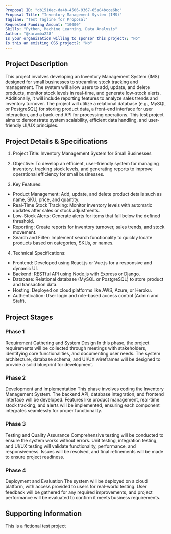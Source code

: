 ```yaml
---
Proposal ID: "db1510ec-da4b-4506-9367-65a84bcce6bc"
Proposal Title: "Inventory Management System (IMS)"
Tagline: "Test Tagline for Proposal"
Requested Funding Amount: "10000"
Skills: "Python, Machine Learning, Data Analysis"
Author: "@karamba228"
Is your organization willing to sponsor this project?: "No"
Is this an existing OSS project?: "No"
---
```


## Project Description
This project involves developing an Inventory Management System (IMS) designed for small businesses to streamline stock tracking and management. The system will allow users to add, update, and delete products, monitor stock levels in real-time, and generate low-stock alerts. Additionally, it will include reporting features to analyze sales trends and inventory turnover. The project will utilize a relational database (e.g., MySQL or PostgreSQL) for storing product data, a front-end interface for user interaction, and a back-end API for processing operations. This test project aims to demonstrate system scalability, efficient data handling, and user-friendly UI/UX principles.

## Project Details & Specifications
1. Project Title: Inventory Management System for Small Businesses

2. Objective: To develop an efficient, user-friendly system for managing inventory, tracking stock levels, and generating reports to improve operational efficiency for small businesses.

3. Key Features:
- Product Management: Add, update, and delete product details such as name, SKU, price, and quantity.
- Real-Time Stock Tracking: Monitor inventory levels with automatic updates after sales or stock adjustments.
- Low-Stock Alerts: Generate alerts for items that fall below the defined threshold.
- Reporting: Create reports for inventory turnover, sales trends, and stock movement.
- Search and Filter: Implement search functionality to quickly locate products based on categories, SKUs, or names.

4. Technical Specifications:
- Frontend: Developed using React.js or Vue.js for a responsive and dynamic UI.
- Backend: RESTful API using Node.js with Express or Django.
- Database: Relational database (MySQL or PostgreSQL) to store product and transaction data.
- Hosting: Deployed on cloud platforms like AWS, Azure, or Heroku.
- Authentication: User login and role-based access control (Admin and Staff).


## Project Stages
### Phase 1
Requirement Gathering and System Design
In this phase, the project requirements will be collected through meetings with stakeholders, identifying core functionalities, and documenting user needs. The system architecture, database schema, and UI/UX wireframes will be designed to provide a solid blueprint for development.

### Phase 2
Development and Implementation
This phase involves coding the Inventory Management System. The backend API, database integration, and frontend interface will be developed. Features like product management, real-time stock tracking, and alerts will be implemented, ensuring each component integrates seamlessly for proper functionality.

### Phase 3
Testing and Quality Assurance
Comprehensive testing will be conducted to ensure the system works without errors. Unit testing, integration testing, and UI/UX testing will validate functionality, performance, and responsiveness. Issues will be resolved, and final refinements will be made to ensure project readiness.

### Phase 4
Deployment and Evaluation
The system will be deployed on a cloud platform, with access provided to users for real-world testing. User feedback will be gathered for any required improvements, and project performance will be evaluated to confirm it meets business requirements.

## Supporting Information
This is a fictional test project
